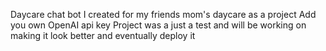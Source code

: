 Daycare chat bot I created for my friends mom's daycare as a project
Add you own OpenAI api key
Project was a just a test and will be working on making it look better and eventually deploy it
